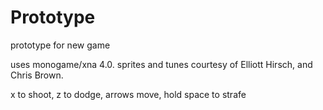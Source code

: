 Prototype
=========

prototype for new game

uses monogame/xna 4.0. sprites and tunes courtesy of Elliott Hirsch, and Chris Brown.

x to shoot, z to dodge, arrows move, hold space to strafe
